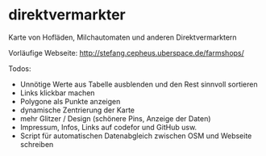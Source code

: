 # direktvermarkter
Karte von Hofläden, Milchautomaten und anderen Direktvermarktern

Vorläufige Webseite: http://stefang.cepheus.uberspace.de/farmshops/

Todos:
- Unnötige Werte aus Tabelle ausblenden und den Rest sinnvoll sortieren
- Links klickbar machen
- Polygone als Punkte anzeigen
- dynamische Zentrierung der Karte
- mehr Glitzer / Design (schönere Pins, Anzeige der Daten)
- Impressum, Infos, Links auf codefor und GitHub usw. 
- Script für automatischen Datenabgleich zwischen OSM und Webseite schreiben

